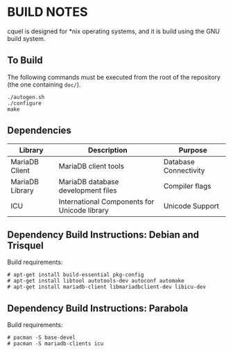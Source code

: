 BUILD NOTES
===========

cquel is designed for *nix operating systems, and it is build using the GNU
build system.

To Build
--------

The following commands must be executed from the root of the repository
(the one containing `doc/`).

    ./autogen.sh
    ./configure
    make

Dependencies
------------

Library         | Description                                  | Purpose
--------------- | -------------------------------------------- | ---------------------
MariaDB Client  | MariaDB client tools                         | Database Connectivity
MariaDB Library | MariaDB database development files           | Compiler flags
ICU             | International Components for Unicode library | Unicode Support

Dependency Build Instructions: Debian and Trisquel
--------------------------------------------------

Build requirements:

    # apt-get install build-essential pkg-config
    # apt-get install libtool autotools-dev autoconf automake
    # apt-get install mariadb-client libmariadbclient-dev libicu-dev

Dependency Build Instructions: Parabola
---------------------------------------

Build requirements:

    # pacman -S base-devel
    # pacman -S mariadb-clients icu
